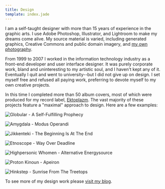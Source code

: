 ```yaml
---
title: Design
template: index.jade
---
```


I am a self-taught designer with more than 15 years of experience in the graphic arts. I use Adobe Photoshop, Illustrator, and Lightroom to make my dreams come alive. My source material is varied, including generated graphics, Creative Commons and public domain imagery, and [my own photography](/photography).

From 1999 to 2007 I worked in the information technology industry as a front-end developer and user interface designer. It was purely corporate work, bland and uninteresting to my artistic soul, and I haven't kept any of it. Eventually I quit and went to university--but I did not give up on design. I set myself free and refused all paying work, preferring to devote myself to my own creative projects.

In this time I completed more than 50 album covers, most of which were produced for my record label, [Ektoplazm](http://www.ektoplazm.com/profiles/ektoplazm). The vast majority of these projects feature a "maximal" approach to design. Here are a few examples:

![Globular - A Self-Fulfilling Prophecy](/img/design/synaptic-globular-a-self-fulfilling-prophecy.jpg)

![Amygdala - Modus Operandi](/img/design/synaptic-amygdala-modus-operandi.jpg)

![Jikkenteki - The Beginning Is At The End](/img/design/synaptic-jikkenteki-the-beginning-is-at-the-end.jpg)

![Etnoscope - Way Over Deadline](/img/design/synaptic-etnoscope-way-over-deadline.jpg)

![Highpersonic Whomen - Alternative Energysource](/img/design/synaptic-highpersonic-whomen-alternative-energysource.jpg)

![Proton Kinoun - Apeiron](/img/design/synaptic-proton-kinoun-apeiron.jpg)

![Hinkstep - Sunrise From The Treetops](/img/design/synaptic-hinkstep-sunrise-from-the-treetops.jpg)

To see more of my design work please [visit my blog](http://synapticism.com/c/design/).
